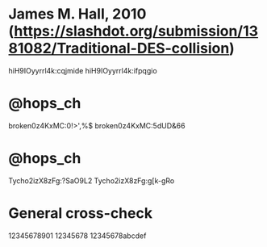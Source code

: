 # James M. Hall, 2010 (https://slashdot.org/submission/1381082/Traditional-DES-collision)
hiH9IOyyrrl4k:cqjmide
hiH9IOyyrrl4k:ifpqgio
# @hops_ch
broken0z4KxMC:0!>',%$
broken0z4KxMC:5dUD&66
# @hops_ch
Tycho2izX8zFg:?SaO9L2
Tycho2izX8zFg:g[k-gRo
# General cross-check
12345678901
12345678
12345678abcdef
```
